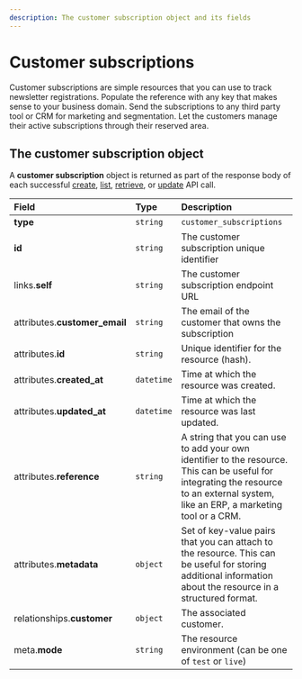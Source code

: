 ```yaml
---
description: The customer subscription object and its fields
---
```


# Customer subscriptions

Customer subscriptions are simple resources that you can use to track newsletter registrations. Populate the reference with any key that makes sense to your business domain. Send the subscriptions to any third party tool or CRM for marketing and segmentation. Let the customers manage their active subscriptions through their reserved area.

## The customer subscription object

A **customer subscription** object is returned as part of the response body of each successful [create](https://docs.commercelayer.io/api/resources/customer_subscriptions/create_customer_subscription), [list](https://docs.commercelayer.io/api/resources/customer_subscriptions/list_customer_subscriptions), [retrieve](https://docs.commercelayer.io/api/resources/customer_subscriptions/retrieve_customer_subscription), or [update](https://docs.commercelayer.io/api/resources/customer_subscriptions/update_customer_subscription) API call.

| Field | Type | Description |
| :--- | :--- | :--- |
| **type** | `string` | `customer_subscriptions` |
| **id** | `string` | The customer subscription unique identifier |
| links.**self** | `string` | The customer subscription endpoint URL |
| attributes.**customer\_email** | `string` | The email of the customer that owns the subscription |
| attributes.**id** | `string` | Unique identifier for the resource \(hash\). |
| attributes.**created\_at** | `datetime` | Time at which the resource was created. |
| attributes.**updated\_at** | `datetime` | Time at which the resource was last updated. |
| attributes.**reference** | `string` | A string that you can use to add your own identifier to the resource. This can be useful for integrating the resource to an external system, like an ERP, a marketing tool or a CRM. |
| attributes.**metadata** | `object` | Set of key-value pairs that you can attach to the resource. This can be useful for storing additional information about the resource in a structured format. |
| relationships.**customer** | `object` | The associated customer. |
| meta.**mode** | `string` | The resource environment \(can be one of `test` or `live`\) |

